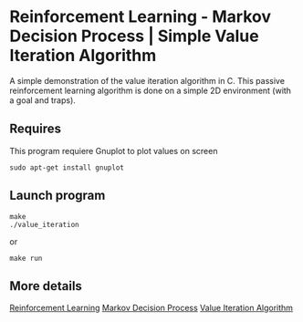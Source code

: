 # Reinforcement Learning - Markov Decision Process | Simple Value Iteration Algorithm
A simple demonstration of the value iteration algorithm in C. This passive reinforcement learning algorithm is done on a simple 2D environment (with a goal and traps).

## Requires

This program requiere Gnuplot to plot values on screen

```
sudo apt-get install gnuplot
```

## Launch program

```
make
./value_iteration
```

or

```
make run
```

## More details

[Reinforcement Learning](https://en.wikipedia.org/wiki/Reinforcement_learning)
[Markov Decision Process](https://en.wikipedia.org/wiki/Markov_decision_process)
[Value Iteration Algorithm](https://www.cs.cmu.edu/afs/cs/project/jair/pub/volume4/kaelbling96a-html/node19.html)